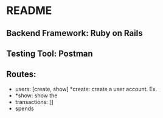 # README
## Backend Framework: Ruby on Rails
## Testing Tool: Postman
## Routes: 
* users: [create, show]
  *create: create a user account. Ex. 
* *show: show the 
* transactions: []
* spends
